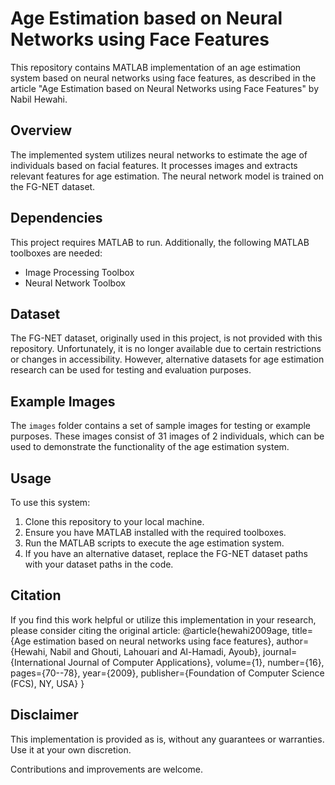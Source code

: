 # Age Estimation based on Neural Networks using Face Features

This repository contains MATLAB implementation of an age estimation system based on neural networks using face features, as described in the article "Age Estimation based on Neural Networks using Face Features" by Nabil Hewahi.

## Overview
The implemented system utilizes neural networks to estimate the age of individuals based on facial features. It processes images and extracts relevant features for age estimation. The neural network model is trained on the FG-NET dataset.

## Dependencies
This project requires MATLAB to run. Additionally, the following MATLAB toolboxes are needed:
- Image Processing Toolbox
- Neural Network Toolbox

## Dataset
The FG-NET dataset, originally used in this project, is not provided with this repository. Unfortunately, it is no longer available due to certain restrictions or changes in accessibility. However, alternative datasets for age estimation research can be used for testing and evaluation purposes.

## Example Images
The `images` folder contains a set of sample images for testing or example purposes. These images consist of 31 images of 2 individuals, which can be used to demonstrate the functionality of the age estimation system.

## Usage
To use this system:
1. Clone this repository to your local machine.
2. Ensure you have MATLAB installed with the required toolboxes.
3. Run the MATLAB scripts to execute the age estimation system.
4. If you have an alternative dataset, replace the FG-NET dataset paths with your dataset paths in the code.

## Citation
If you find this work helpful or utilize this implementation in your research, please consider citing the original article:
@article{hewahi2009age,
title={Age estimation based on neural networks using face features},
author={Hewahi, Nabil and Ghouti, Lahouari and Al-Hamadi, Ayoub},
journal={International Journal of Computer Applications},
volume={1},
number={16},
pages={70--78},
year={2009},
publisher={Foundation of Computer Science (FCS), NY, USA}
}

## Disclaimer
This implementation is provided as is, without any guarantees or warranties. Use it at your own discretion.

Contributions and improvements are welcome.
